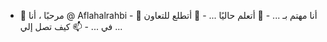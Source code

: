 - 👋 مرحبًا ، أنا @ Aflahalrahbi - 👀 أنا مهتم بـ ... - 🌱 أتعلم حاليًا ... - 💞️ أتطلع للتعاون في ... - 📫 كيف تصل إلي ... <!---
Aflahalrahbi/Aflahalrahbi is a ✨ special ✨ repository because its `README.md` (this file) appears on your GitHub profile.
You can click the Preview link to take a look at your changes.
--->
